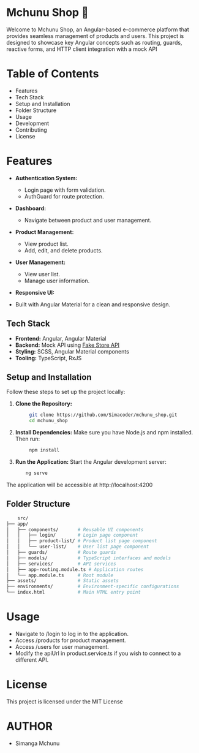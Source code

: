 # Mchunu Shop 🛒

Welcome to Mchunu Shop, an Angular-based e-commerce platform that provides seamless management of products and users. This project is designed to showcase key Angular concepts such as routing, guards, reactive forms, and HTTP client integration with a mock API

# Table of Contents
- Features
- Tech Stack
- Setup and Installation
- Folder Structure
- Usage
- Development
- Contributing
- License

# Features

- **Authentication System:**

  - Login page with form validation.
  - AuthGuard for route protection.
- **Dashboard:**

    - Navigate between product and user management.
- **Product Management:**

    - View product list.
    - Add, edit, and delete products.
- **User Management:**

    - View user list.
    - Manage user information.
- **Responsive UI:**

- Built with Angular Material for a clean and responsive design.

## Tech Stack
- **Frontend:** Angular, Angular Material
- **Backend:** Mock API using [Fake Store API](https://fakestoreapi.com/)
- **Styling:** SCSS, Angular Material components
- **Tooling:** TypeScript, RxJS
  
## Setup and Installation
Follow these steps to set up the project locally:
1. **Clone the Repository:**
   
   ```bash
        git clone https://github.com/Simacoder/mchunu_shop.git
        cd mchunu_shop

   ```
2. **Install Dependencies:** Make sure you have Node.js and npm installed. Then run:
   ```bash
        npm install

   ```
3. **Run the Application:** Start the Angular development server:
 ```bash
        ng serve

 ```
The application will be accessible at http://localhost:4200

## Folder Structure
```bash
    src/
├── app/
│   ├── components/       # Reusable UI components
│   │   ├── login/        # Login page component
│   │   ├── product-list/ # Product list page component
│   │   └── user-list/    # User list page component
│   ├── guards/           # Route guards
│   ├── models/           # TypeScript interfaces and models
│   ├── services/         # API services
│   ├── app-routing.module.ts # Application routes
│   └── app.module.ts     # Root module
├── assets/               # Static assets
├── environments/         # Environment-specific configurations
└── index.html            # Main HTML entry point

``` 
# Usage

- Navigate to /login to log in to the application.
- Access /products for product management.
- Access /users for user management.
- Modify the apiUrl in product.service.ts if you wish to connect to a different API.

# License
This project is licensed under the MIT License

# AUTHOR
- Simanga Mchunu

